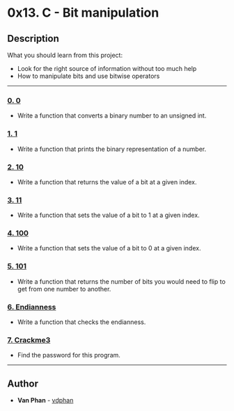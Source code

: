 # 0x13. C - Bit manipulation

## Description
What you should learn from this project:

* Look for the right source of information without too much help
* How to manipulate bits and use bitwise operators

---

### [0. 0](./0-binary_to_uint.c)
* Write a function that converts a binary number to an unsigned int.


### [1. 1](./1-print_binary.c)
* Write a function that prints the binary representation of a number.


### [2. 10](./2-get_bit.c)
* Write a function that returns the value of a bit at a given index.


### [3. 11](./3-set_bit.c)
* Write a function that sets the value of a bit to 1 at a given index.


### [4. 100](./4-clear_bit.c)
* Write a function that sets the value of a bit to 0 at a given index.


### [5. 101](./5-flip_bits.c)
* Write a function that returns the number of bits you would need to flip to get from one number to another.


### [6. Endianness](./100-get_endianness.c)
* Write a function that checks the endianness.


### [7. Crackme3](./101-password)
* Find the password for this program.


---

## Author
* **Van Phan** - [vdphan](https://github.com/vdphan)